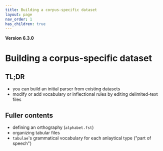 ```yaml
---
title: Building a corpus-specific dataset
layout: page
nav_order: 1
has_children: true
---
```


**Version 6.3.0**

# Building a corpus-specific dataset

## TL;DR

- you can build an initial parser from existing datasets
- modify or add vocabulary or inflectional rules by editing delimited-text files


## Fuller contents

- defining an orthography (`alphabet.fst`)
- organizing tabular files
- `tabulae`'s grammatical vocabulary for each anlaytical type ("part of speech")

